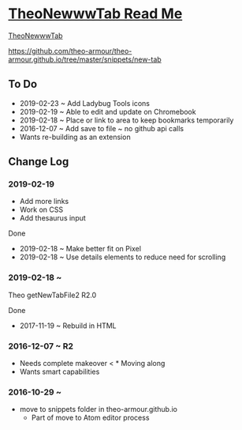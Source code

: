 
# [TheoNewwwTab Read Me]( #snippets/new-tab/README.md )



[TheoNewwwTab]( https://theo-armour.github.io/snippets/new-tab/ )

https://github.com/theo-armour/theo-armour.github.io/tree/master/snippets/new-tab

## To Do

* 2019-02-23 ~ Add Ladybug Tools icons
* 2019-02-19 ~ Able to edit and update on Chromebook
* 2019-02-18 ~ Place or link to area to keep bookmarks temporarily
* 2016-12-07 ~ Add save to file ~ no github api calls
* Wants re-building as an extension



## Change Log

### 2019-02-19

* Add more links
* Work on CSS
* Add thesaurus input

Done
* 2019-02-18 ~ Make better fit on Pixel
* 2019-02-18 ~ Use details elements to reduce need for scrolling

### 2019-02-18 ~

Theo getNewTabFile2 R2.0

Done
* 2017-11-19 ~ Rebuild in HTML

### 2016-12-07 ~ R2

* Needs complete makeover < * Moving along
* Wants smart capabilities


### 2016-10-29 ~

* move to snippets folder in theo-armour.github.io
	* Part of move to Atom editor process
